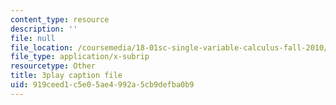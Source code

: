 ```yaml
---
content_type: resource
description: ''
file: null
file_location: /coursemedia/18-01sc-single-variable-calculus-fall-2010/919ceed1c5e05ae4992a5cb9defba0b9_60VGKnYBpbg.vtt
file_type: application/x-subrip
resourcetype: Other
title: 3play caption file
uid: 919ceed1-c5e0-5ae4-992a-5cb9defba0b9
---
```

